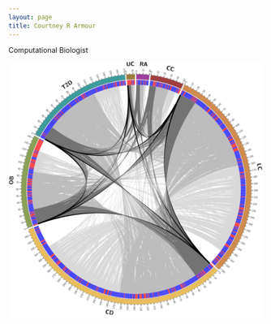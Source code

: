 ```yaml
---
layout: page
title: Courtney R Armour
---
```

Computational Biologist

<img src="/content/images/circos.png" class="img-fluid img-thumbnail" alt="Circos" max-width="50%" height="auto">
